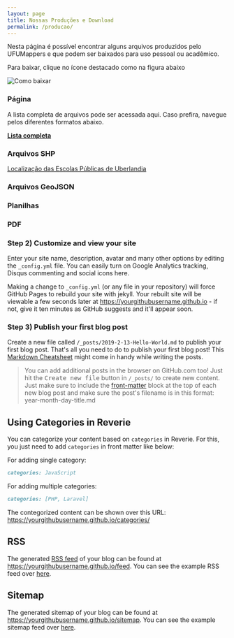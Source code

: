 ```yaml
---
layout: page
title: Nossas Produções e Download
permalink: /producao/
---
```


Nesta página é possível encontrar alguns arquivos produzidos pelo UFUMappers e que podem ser baixados para uso pessoal ou acadêmico.

Para baixar, clique no ícone destacado como na figura abaixo

![Como baixar](/UFU_MAPPERS/images/como_baixar.png)

### Página

A lista completa de arquivos pode ser acessada aqui. Caso prefira, navegue pelos diferentes formatos abaixo.

**[Lista completa](https://github.com/rodrigoafreire/UFU_MAPPERS/tree/gh-pages-test/Arquivos_de_Suporte)**

### Arquivos SHP
[Localização das Escolas Públicas de Uberlandia](https://github.com/rodrigoafreire/UFU_MAPPERS/tree/gh-pages-test/Arquivos_de_Suporte/SHP/UDI_em_funcionamento_publicas.zip)

### Arquivos GeoJSON

### Planilhas

### PDF




### Step 2) Customize and view your site

Enter your site name, description, avatar and many other options by editing the `_config.yml` file. You can easily turn on Google Analytics tracking, Disqus commenting and social icons here.

Making a change to `_config.yml` (or any file in your repository) will force GitHub Pages to rebuild your site with jekyll. Your rebuilt site will be viewable a few seconds later at <https://yourgithubusername.github.io> - if not, give it ten minutes as GitHub suggests and it'll appear soon.

### Step 3) Publish your first blog post

Create a new file called `/_posts/2019-2-13-Hello-World.md` to publish your first blog post. That's all you need to do to publish your first blog post! This [Markdown Cheatsheet](https://github.com/adam-p/markdown-here/wiki/Markdown-Cheatsheet) might come in handy while writing the posts.

> You can add additional posts in the browser on GitHub.com too! Just hit the <kbd>Create new file</kbd> button in `/_posts/` to create new content. Just make sure to include the [front-matter](http://jekyllrb.com/docs/frontmatter/) block at the top of each new blog post and make sure the post's filename is in this format: year-month-day-title.md

## Using Categories in Reverie

You can categorize your content based on `categories` in Reverie. For this, you just need to add `categories` in front matter like below:

For adding single category:

```md
categories: JavaScript
```

For adding multiple categories:

```md
categories: [PHP, Laravel]
```

The contegorized content can be shown over this URL: <https://yourgithubusername.github.io/categories/>

## RSS

The generated [RSS feed](https://en.wikipedia.org/wiki/RSS) of your blog can be found at <https://yourgithubusername.github.io/feed>. You can see the example RSS feed over [here](https://www.amitmerchant.com/reverie/feed).

## Sitemap

The generated sitemap of your blog can be found at <https://yourgithubusername.github.io/sitemap>. You can see the example sitemap feed over [here](https://www.amitmerchant.com/reverie/sitemap).
